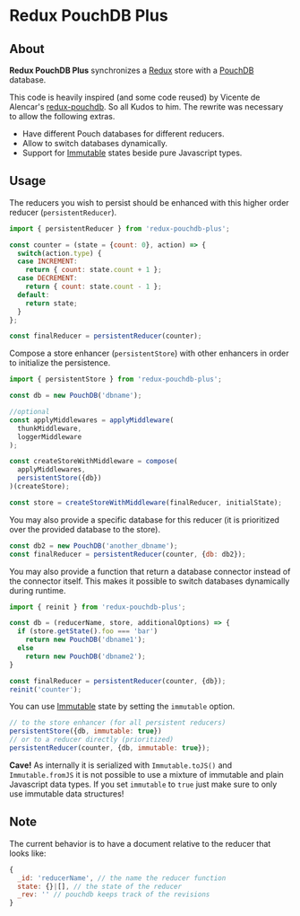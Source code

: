 # Redux PouchDB Plus

## About

**Redux PouchDB Plus** synchronizes a [Redux](rackt.github.io/redux) store with a [PouchDB](http://pouchdb.com/) database.

This code is heavily inspired (and some code reused) by Vicente de Alencar's [redux-pouchdb](https://github.com/vicentedealencar/redux-pouchdb).
So all Kudos to him. The rewrite was necessary to allow the following extras.

- Have different Pouch databases for different reducers.
- Allow to switch databases dynamically.
- Support for [Immutable](https://facebook.github.io/immutable-js/) states beside pure Javascript types.

## Usage

The reducers you wish to persist should be enhanced with this higher order reducer (`persistentReducer`).

``` js
import { persistentReducer } from 'redux-pouchdb-plus';

const counter = (state = {count: 0}, action) => {
  switch(action.type) {
  case INCREMENT:
    return { count: state.count + 1 };
  case DECREMENT:
    return { count: state.count - 1 };
  default:
    return state;
  }
};

const finalReducer = persistentReducer(counter);
```

Compose a store enhancer (`persistentStore`) with other enhancers in order to initialize the persistence.

``` js
import { persistentStore } from 'redux-pouchdb-plus';

const db = new PouchDB('dbname');

//optional
const applyMiddlewares = applyMiddleware(
  thunkMiddleware,
  loggerMiddleware
);

const createStoreWithMiddleware = compose(
  applyMiddlewares,
  persistentStore({db})
)(createStore);

const store = createStoreWithMiddleware(finalReducer, initialState);
```

You may also provide a specific database for this reducer (it is prioritized over
the provided database to the store).

```js
const db2 = new PouchDB('another_dbname');
const finalReducer = persistentReducer(counter, {db: db2});
```

You may also provide a function that return a database connector instead of the
connector itself. This makes it possible to switch databases dynamically during runtime.

```js
import { reinit } from 'redux-pouchdb-plus';

const db = (reducerName, store, additionalOptions) => {
  if (store.getState().foo === 'bar')
    return new PouchDB('dbname1');
  else
    return new PouchDB('dbname2');
}

const finalReducer = persistentReducer(counter, {db});
reinit('counter');
```

You can use [Immutable](https://facebook.github.io/immutable-js/) state by setting
the `immutable` option.

```js
// to the store enhancer (for all persistent reducers)
persistentStore({db, immutable: true})
// or to a reducer directly (prioritized)
persistentReducer(counter, {db, immutable: true});
```

**Cave!** As internally it is serialized with `Immutable.toJS()` and
`Immutable.fromJS` it is not possible to use a mixture of immutable and
plain Javascript data types. If you set `immutable` to `true` just make
sure to only use immutable data structures!

## Note

The current behavior is to have a document relative to the reducer that looks like:

``` js
{
  _id: 'reducerName', // the name the reducer function
  state: {}|[], // the state of the reducer
  _rev: '' // pouchdb keeps track of the revisions
}
```
